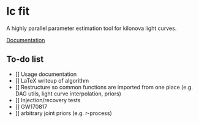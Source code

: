 # lc fit

A highly parallel parameter estimation tool for kilonova light curves.

[Documentation](https://github.com/liz-champion/lc_fit/blob/master/doc/DOC.md)

## To-do list

- [] Usage documentation
- [] LaTeX writeup of algorithm
- [] Restructure so common functions are imported from one place (e.g. DAG utils, light curve interpolation, priors)
- [] Injection/recovery tests
- [] GW170817
- [] arbitrary joint priors (e.g. r-process)
